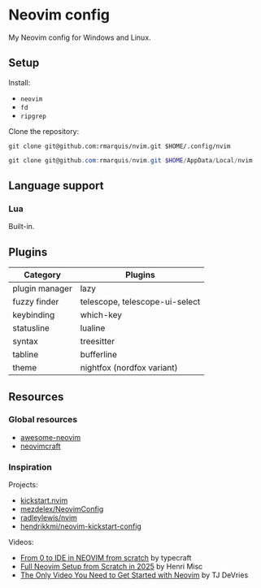 # Neovim config

My Neovim config for Windows and Linux.

## Setup

Install:

* `neovim`
* `fd`
* `ripgrep`

Clone the repository:

```shell
git clone git@github.com:rmarquis/nvim.git $HOME/.config/nvim
```

```powershell
git clone git@github.com:rmarquis/nvim.git $HOME/AppData/Local/nvim
```

## Language support

### Lua

Built-in.

## Plugins

| Category         | Plugins      |
| -----------------|--------------|
| plugin manager   | lazy |
| fuzzy finder     | telescope, telescope-ui-select |
| keybinding       | which-key |
| statusline       | lualine |
| syntax           | treesitter |
| tabline          | bufferline |
| theme            | nightfox (nordfox variant) |

## Resources

### Global resources

* [awesome-neovim](https://github.com/rockerBOO/awesome-neovim)
* [neovimcraft](https://neovimcraft.com/)

### Inspiration

Projects:

* [kickstart.nvim](https://github.com/nvim-lua/kickstart.nvim)
* [mezdelex/NeovimConfig](https://github.com/mezdelex/NeovimConfig)
* [radleylewis/nvim](https://github.com/radleylewis/nvim)
* [hendrikkmi/neovim-kickstart-config](https://github.com/hendrikmi/neovim-kickstart-config)

Videos:

* [From 0 to IDE in NEOVIM from scratch](https://www.youtube.com/watch?v=zHTeCSVAFNY&list=PLsz00TDipIffreIaUNk64KxTIkQaGguqn) by typecraft
* [Full Neovim Setup from Scratch in 2025](https://www.youtube.com/watch?v=KYDG3AHgYEs) by Henri Misc
* [The Only Video You Need to Get Started with Neovim](https://www.youtube.com/watch?v=m8C0Cq9Uv9o) by TJ DeVries


